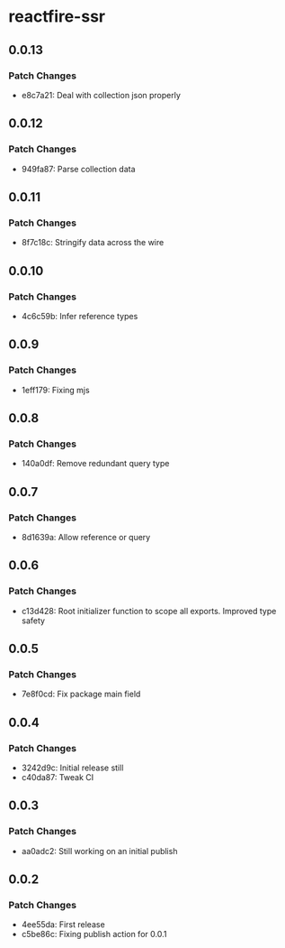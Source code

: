# reactfire-ssr

## 0.0.13

### Patch Changes

- e8c7a21: Deal with collection json properly

## 0.0.12

### Patch Changes

- 949fa87: Parse collection data

## 0.0.11

### Patch Changes

- 8f7c18c: Stringify data across the wire

## 0.0.10

### Patch Changes

- 4c6c59b: Infer reference types

## 0.0.9

### Patch Changes

- 1eff179: Fixing mjs

## 0.0.8

### Patch Changes

- 140a0df: Remove redundant query type

## 0.0.7

### Patch Changes

- 8d1639a: Allow reference or query

## 0.0.6

### Patch Changes

- c13d428: Root initializer function to scope all exports. Improved type safety

## 0.0.5

### Patch Changes

- 7e8f0cd: Fix package main field

## 0.0.4

### Patch Changes

- 3242d9c: Initial release still
- c40da87: Tweak CI

## 0.0.3

### Patch Changes

- aa0adc2: Still working on an initial publish

## 0.0.2

### Patch Changes

- 4ee55da: First release
- c5be86c: Fixing publish action for 0.0.1
